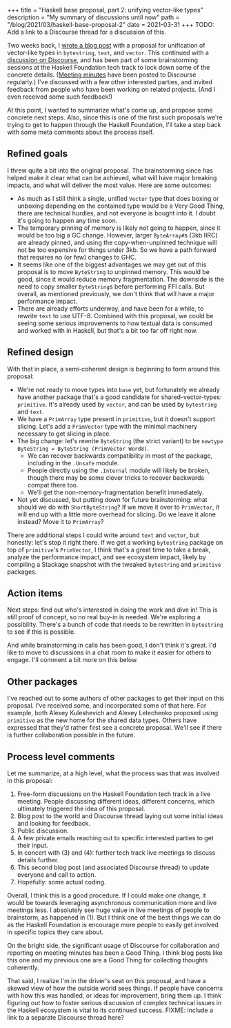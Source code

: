 +++
title = "Haskell base proposal, part 2: unifying vector-like types"
description = "My summary of discussions until now"
path = "/blog/2021/03/haskell-base-proposal-2"
date = 2021-03-31
+++
TODO: Add a link to a Discourse thread for a discussion of this.

Two weeks back, I [wrote a blog post](@/blog/haskell-base-proposal.md) with a proposal for unification of vector-like types in `bytestring`, `text`, and `vector`. This continued with a [discussion on Discourse](https://discourse.haskell.org/t/base-proposal-around-vector-like-types/2112), and has been part of some brainstorming sessions at the Haskell Foundation tech track to lock down some of the concrete details. ([Meeting minutes](https://discourse.haskell.org/t/tech-agenda-track-meeting-minutes-3-24/2257) have been posted to Discourse regularly.) I've discussed with a few other interested parties, and invited feedback from people who have been working on related projects. (And I even received some such feedback!)

At this point, I wanted to summarize what's come up, and propose some concrete next steps. Also, since this is one of the first such proposals we're trying to get to happen through the Haskell Foundation, I'll take a step back with some meta comments about the process itself.

## Refined goals

I threw quite a bit into the original proposal. The brainstorming since has helped make it clear what can be achieved, what will have major breaking impacts, and what will deliver the most value. Here are some outcomes:

* As much as I still think a single, unified `Vector` type that does boxing or unboxing depending on the contained type would be a Very Good Thing, there are technical hurdles, and not everyone is bought into it. I doubt it's going to happen any time soon.
* The temporary pinning of memory is likely not going to happen, since it would be too big a GC change. However, larger `ByteArray#`s (3kb IIRC) are already pinned, and using the copy-when-unpinned technique will not be too expensive for things under 3kb. So we have a path forward that requires no (or few) changes to GHC.
* It seems like one of the biggest advantages we may get out of this proposal is to move `ByteString` to unpinned memory. This would be good, since it would reduce memory fragmentation. The downside is the need to copy smaller `ByteString`s before performing FFI calls. But overall, as mentioned previously, we don't think that will have a major performance impact.
* There are already efforts underway, and have been for a while, to rewrite `text` to use UTF-8. Combined with this proposal, we could be seeing some serious improvements to how textual data is consumed and worked with in Haskell, but that's a bit too far off right now.

## Refined design

With that in place, a semi-coherent design is beginning to form around this proposal:

* We're not ready to move types into `base` yet, but fortunately we already have another package that's a good candidate for shared-vector-types: `primitive`. It's already used by `vector`, and can be used by `bytestring` and `text`.
* We have a `PrimArray` type present in `primitive`, but it doesn't support slicing. Let's add a `PrimVector` type with the minimal machinery necessary to get slicing in place.
* The big change: let's rewrite `ByteString` (the strict variant) to be `newtype ByteString = ByteString (PrimVector Word8)`.
    * We can recover backwards compatibility in most of the package, including in the `.Unsafe` module.
    * People directly using the `.Internal` module will likely be broken, though there may be some clever tricks to recover backwards compat there too.
    * We'll get the non-memory-fragmentation benefit immediately.
* Not yet discussed, but putting down for future brainstorming: what should we do with `ShortByteString`? If we move it over to `PrimVector`, it will end up with a little more overhead for slicing. Do we leave it alone instead? Move it to `PrimArray`?

There are additional steps I could write around `text` and `vector`, but honestly: let's stop it right there. If we get a working `bytestring` package on top of `primitive`'s `PrimVector`, I think that's a great time to take a break, analyze the performance impact, and see ecosystem impact, likely by compiling a Stackage snapshot with the tweaked `bytestring` and `primitive` packages.

## Action items

Next steps: find out who's interested in doing the work and dive in! This is still proof of concept, so no real buy-in is needed. We're exploring a possibility. There's a bunch of code that needs to be rewritten in `bytestring` to see if this is possible.

And while brainstorming in calls has been good, I don't think it's great. I'd like to move to discussions in a chat room to make it easier for others to engage. I'll comment a bit more on this below.

## Other packages

I've reached out to some authors of other packages to get their input on this proposal. I've received some, and incorporated some of that here. For example, both Alexey Kuleshevich and Alexey Lelechenko proposed using `primitive` as the new home for the shared data types. Others have expressed that they'd rather first see a concrete proposal. We'll see if there is further collaboration possible in the future.

## Process level comments

Let me summarize, at a high level, what the process was that was involved in this proposal:

1. Free-form discussions on the Haskell Foundation tech track in a live meeting. People discussing different ideas, different concerns, which ultimately triggered the idea of this proposal.
2. Blog post to the world and Discourse thread laying out some initial ideas and looking for feedback.
3. Public discussion.
4. A few private emails reaching out to specific interested parties to get their input.
5. In concert with (3) and (4): further tech track live meetings to discuss details further.
6. This second blog post (and associated Discourse thread) to update everyone and call to action.
7. Hopefully: some actual coding.

Overall, I think this is a good procedure. If I could make one change, it would be towards leveraging asynchronous communication more and live meetings less. I absolutely see huge value in live meetings of people to brainstorm, as happened in (1). But I think one of the best things we can do as the Haskell Foundation is encourage more people to easily get involved in specific topics they care about.

On the bright side, the significant usage of Discourse for collaboration and reporting on meeting minutes has been a Good Thing. I think blog posts like this one and my previous one are a Good Thing for collecting thoughts coherently.

That said, I realize I'm in the driver's seat on this proposal, and have a skewed view of how the outside world sees things. If people have concerns with how this was handled, or ideas for improvement, bring them up. I think figuring out how to foster serious discussion of complex technical issues in the Haskell ecosystem is vital to its continued success. FIXME: include a link to a separate Discourse thread here?
